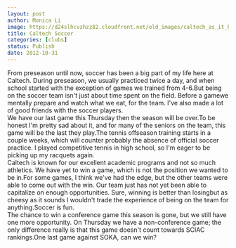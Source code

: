 ```yaml
---
layout: post
author: Monica Li
image: https://d24slhcvzhzz82.cloudfront.net/old_images/caltech_as_it_happens/6a0105349b8251970b017ee48a1327970d.jpg
title: Caltech Soccer
categories: [clubs]
status: Publish
date: 2012-10-31
---
```


<div id="yiv1614820121yui_3_7_2_15_1351326621022_39">
<div id="yiv1614820121yui_3_7_2_15_1351326621022_39">
From preseason until now, soccer has been a big part of my life here at Caltech. During preseason, we usually practiced twice a day, and when school started with the exception of games we trained from 4-6.But being on the soccer team isn't just about time spent on the field. Before a gamewe mentally prepare and watch what we eat, for the team. I've also made a lot of good friends with the soccer players.

<div id="yiv1614820121yui_3_7_2_15_1351326621022_39">We have our last game this Thursday then the season will be over.To be honest I'm pretty sad about it, and for many of the seniors on the team, this game will be the last they play.The tennis offseason training starts in a couple weeks, which will counter probably the absence of official soccer practice. I played competitive tennis in high school, so I'm eager to be picking up my racquets again.

<div id="yiv1614820121yui_3_7_2_15_1351326621022_39">Caltech is known for our excellent academic programs and not so much athletics. We have yet to win a game, which is not the position we wanted to be in.For some games, I think we've had the edge, but the other teams were able to come out with the win. Our team just has not yet been able to capitalize on enough opportunities. Sure, winning is better than losingbut as cheesy as it sounds I wouldn't trade the experience of being on the team for anything.Soccer is fun.

<div id="yiv1614820121yui_3_7_2_15_1351326621022_39">The chance to win a conference game this season is gone, but we still have one more opportunity. On Thursday we have a non-conference game; the only difference really is that this game doesn't count towards SCIAC rankings.One last game against SOKA, can we win?
